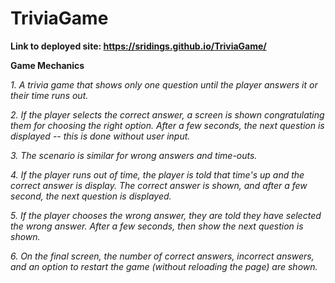 # TriviaGame

**Link to deployed site: https://sridings.github.io/TriviaGame/**

**Game Mechanics**

_1. A trivia game that shows only one question until the player answers it or their time runs out._

_2. If the player selects the correct answer, a screen is shown congratulating them for choosing the right option. After a few seconds, the next question is displayed -- this is done without user input._

_3. The scenario is similar for wrong answers and time-outs._

_4. If the player runs out of time, the player is told that time's up and the correct answer is display. The correct answer is shown, and after a few second, the next question is displayed._

_5. If the player chooses the wrong answer, they are told they have selected the wrong answer. After a few seconds, then show the next question is shown._

_6. On the final screen, the number of correct answers, incorrect answers, and an option to restart the game (without reloading the page) are shown._
